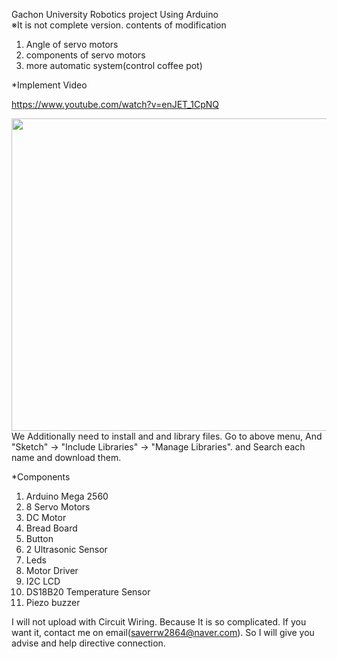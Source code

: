 Gachon University Robotics project <Smart Tea Machine> Using Arduino  
※It is not complete version.
 contents of modification
1. Angle of servo motors
2. components of servo motors
3. more automatic system(control coffee pot)
 
*Implement Video

https://www.youtube.com/watch?v=enJET_1CpNQ

<img width="1000" height="500" src="https://user-images.githubusercontent.com/54919474/70915873-06200d80-205e-11ea-9c07-d9a34ebe8a5b.png"> 
We Additionally need to install <DallasTemperature.h> and <OneWire.h> and <LiquidCrystal_I2C.h> library files. 
Go to above menu, And "Sketch" -> "Include Libraries" -> "Manage Libraries". and Search each name and download them.

*Components 
1. Arduino Mega 2560
2. 8 Servo Motors
3. DC Motor
4. Bread Board
5. Button
6. 2 Ultrasonic Sensor
7.  Leds
8. Motor Driver
9. I2C LCD
10. DS18B20 Temperature Sensor
11. Piezo buzzer

I will not upload with Circuit Wiring. Because It is so complicated. If you want it, contact me on email(saverrw2864@naver.com). So I will give you advise and help directive connection.

